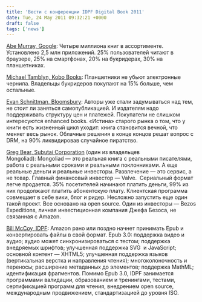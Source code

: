 ```yaml
---
title: 'Вести с конференции IDPF Digital Book 2011'
date: Tue, 24 May 2011 09:32:21 +0000
draft: false
tags: ['news']
---
```


[Abe Murray, Google](http://www.teleread.com/paul-biba/idpf-digital-book-2011-the-year-of-the-ebook-globally/): Четыре миллиона книг в ассортименте. Установлено 2,5 млн приложений. 25% пользователей читают в браузере, 25% на смартфонах, 20% на букридерах, 30% на планшетниках.

[Michael Tamblyn, Kobo Books](http://www.teleread.com/paul-biba/idpf-digital-book-2011-the-year-of-the-ebook-globally/): Планшетники не убьют электронные чернила. Владельцы букридеров покупают на 15% больше, чем остальные.

[Evan Schnittman, Bloomsbury](http://www.teleread.com/paul-biba/idpf-digital-book-2011-publishers-roundtable/): Авторы уже стали задумываться над тем, не стоит ли заняться самопубликацией. И издателям надо поддерживать структуру цен и платежей. Покупатели не слишком интересуются enhanced books. «Истина» старого рынка о том, что у книги есть жизненный цикл уходит: книга становится вечной, что меняет весь рынок. Облачные решения в конце концов решат вопрос с DRM, на 90% ликвидировав случайное пиратство.

[Greg Bear, Subutai Corporation](http://www.teleread.com/paul-biba/idpf-annual-meeting-keynote-the-mongoliad-year-one/) (один из владельцев Mongoliad): Mongoliad — это реальная книга с реальными писателями, работа с реальными сроками и реальными поклонниками. А еще реальные деньги и реальные инвесторы. Развлечение — это сервис, а не товар. Главный финансовый инвестор — Valve.  Сериальный формат легче продается. 35% посетителей начинают платить деньги, 99% из них продолжают платить абонентскую плату. Клиентская программа совмещает в себе вики, блог и ридер. Несложно запустить еще один такой проект. Все основано на open source. Один из инвесторы — Bezos Expeditions, личная инвестиционная компания Джефа Безоса, не связанная с Amazon.

[Bill McCoy, IDPF](http://www.teleread.com/paul-biba/idpf-annual-meeting-epub-3-first-look/): Amazon рано или поздно начнет принимать Epub и конвертировать файлы в свой формат. Epub 3.0: поддержка видео и аудио; аудио может синхронизироваться с тестом; поддержка внедряемых шрифтов; улучшенная поддержка SVG  и JavaScript; основной контент — XHTML5; улучшенная поддержка языков (вертикальная верстка и направления чтения); многоколоночность и переносы; расширение метаданных до элементов; поддержка MathML; идентификация фрагментов. Помимо Epub 3.0, IDPF занимается программами валидации, образованием и тренингами, тестами, сертификацией программ для чтения, внедрением open source, международным продвижением, стандартизацией до уровня ISO.